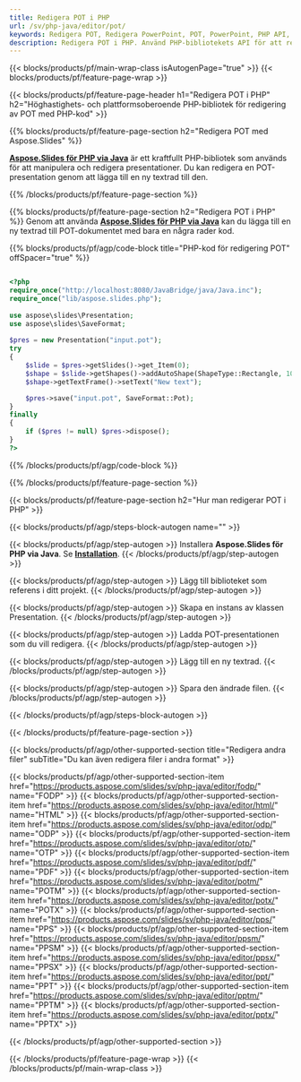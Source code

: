 ```yaml
---
title: Redigera POT i PHP
url: /sv/php-java/editor/pot/
keywords: Redigera POT, Redigera PowerPoint, POT, PowerPoint, PHP API, PHP Library
description: Redigera POT i PHP. Använd PHP-bibliotekets API för att redigera POT-filer
---
```


{{< blocks/products/pf/main-wrap-class isAutogenPage="true" >}}
{{< blocks/products/pf/feature-page-wrap >}}

{{< blocks/products/pf/feature-page-header h1="Redigera POT i PHP" h2="Höghastighets- och plattformsoberoende PHP-bibliotek för redigering av POT med PHP-kod" >}}

{{% blocks/products/pf/feature-page-section h2="Redigera POT med Aspose.Slides" %}}

[**Aspose.Slides för PHP via Java**](https://products.aspose.com/slides/sv/php-java/) är ett kraftfullt PHP-bibliotek som används för att manipulera och redigera presentationer. Du kan redigera en POT-presentation genom att lägga till en ny textrad till den. 

{{% /blocks/products/pf/feature-page-section %}}

{{% blocks/products/pf/feature-page-section  h2="Redigera POT i PHP" %}}
Genom att använda [**Aspose.Slides för PHP via Java**](https://products.aspose.com/slides/sv/php-java/) kan du lägga till en ny textrad till POT-dokumentet med bara en några rader kod.

{{% blocks/products/pf/agp/code-block title="PHP-kod för redigering POT" offSpacer="true" %}}

```php

<?php
require_once("http://localhost:8080/JavaBridge/java/Java.inc");
require_once("lib/aspose.slides.php");
 
use aspose\slides\Presentation;
use aspose\slides\SaveFormat;
 
$pres = new Presentation("input.pot");
try
{
    $slide = $pres->getSlides()->get_Item(0);     
    $shape = $slide->getShapes()->addAutoShape(ShapeType::Rectangle, 10, 10, 100, 50);
    $shape->getTextFrame()->setText("New text");

    $pres->save("input.pot", SaveFormat::Pot);
}
finally
{
    if ($pres != null) $pres->dispose();
}
?>
```
{{% /blocks/products/pf/agp/code-block %}}

{{% /blocks/products/pf/feature-page-section %}}

{{< blocks/products/pf/feature-page-section  h2="Hur man redigerar POT i PHP" >}}

{{< blocks/products/pf/agp/steps-block-autogen name="" >}}


{{< blocks/products/pf/agp/step-autogen >}}
Installera **Aspose.Slides för PHP via Java**. Se [**Installation**](https://docs.aspose.com/slides/php-java/installation/).
{{< /blocks/products/pf/agp/step-autogen >}}

{{< blocks/products/pf/agp/step-autogen >}}
Lägg till biblioteket som referens i ditt projekt.
{{< /blocks/products/pf/agp/step-autogen >}}

{{< blocks/products/pf/agp/step-autogen >}}
Skapa en instans av klassen Presentation.
{{< /blocks/products/pf/agp/step-autogen >}}

{{< blocks/products/pf/agp/step-autogen >}}
Ladda POT-presentationen som du vill redigera.
{{< /blocks/products/pf/agp/step-autogen >}}

{{< blocks/products/pf/agp/step-autogen >}}
Lägg till en ny textrad.
{{< /blocks/products/pf/agp/step-autogen >}}

{{< blocks/products/pf/agp/step-autogen >}}
Spara den ändrade filen.
{{< /blocks/products/pf/agp/step-autogen >}}

{{< /blocks/products/pf/agp/steps-block-autogen >}}


{{< /blocks/products/pf/feature-page-section >}}

{{< blocks/products/pf/agp/other-supported-section title="Redigera andra filer" subTitle="Du kan även redigera filer i andra format" >}}

{{< blocks/products/pf/agp/other-supported-section-item href="https://products.aspose.com/slides/sv/php-java/editor/fodp/" name="FODP" >}}
{{< blocks/products/pf/agp/other-supported-section-item href="https://products.aspose.com/slides/sv/php-java/editor/html/" name="HTML" >}}
{{< blocks/products/pf/agp/other-supported-section-item href="https://products.aspose.com/slides/sv/php-java/editor/odp/" name="ODP" >}}
{{< blocks/products/pf/agp/other-supported-section-item href="https://products.aspose.com/slides/sv/php-java/editor/otp/" name="OTP" >}}
{{< blocks/products/pf/agp/other-supported-section-item href="https://products.aspose.com/slides/sv/php-java/editor/pdf/" name="PDF" >}}
{{< blocks/products/pf/agp/other-supported-section-item href="https://products.aspose.com/slides/sv/php-java/editor/potm/" name="POTM" >}}
{{< blocks/products/pf/agp/other-supported-section-item href="https://products.aspose.com/slides/sv/php-java/editor/potx/" name="POTX" >}}
{{< blocks/products/pf/agp/other-supported-section-item href="https://products.aspose.com/slides/sv/php-java/editor/pps/" name="PPS" >}}
{{< blocks/products/pf/agp/other-supported-section-item href="https://products.aspose.com/slides/sv/php-java/editor/ppsm/" name="PPSM" >}}
{{< blocks/products/pf/agp/other-supported-section-item href="https://products.aspose.com/slides/sv/php-java/editor/ppsx/" name="PPSX" >}}
{{< blocks/products/pf/agp/other-supported-section-item href="https://products.aspose.com/slides/sv/php-java/editor/ppt/" name="PPT" >}}
{{< blocks/products/pf/agp/other-supported-section-item href="https://products.aspose.com/slides/sv/php-java/editor/pptm/" name="PPTM" >}}
{{< blocks/products/pf/agp/other-supported-section-item href="https://products.aspose.com/slides/sv/php-java/editor/pptx/" name="PPTX" >}}


{{< /blocks/products/pf/agp/other-supported-section >}}

{{< /blocks/products/pf/feature-page-wrap >}}
{{< /blocks/products/pf/main-wrap-class >}}